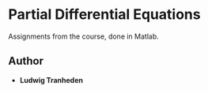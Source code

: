 # Partial Differential Equations
 Assignments from the course, done in Matlab.

## Author
* **Ludwig Tranheden**
